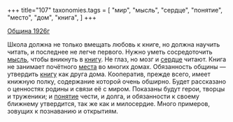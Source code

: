 +++
title="107"
taxonomies.tags = [
 "мир",
 "мысль",
 "сердце",
 "понятие",
 "место",
 "дом",
 "книга",
]
+++

[Община 1926г](/agni/1926)

Школа должна не только вмещать любовь к книге, но должна научить читать, и последнее не легче первого. Нужно уметь сосредоточить [мысль](/tags/мысль), чтобы вникнуть в [книгу](/tags/книга). Не глаз, но мозг и [сердце](/tags/сердце) читают. Книга не занимает почётного [места](/tags/место) во многих домах. Обязанность общины — утвердить [книгу](/tags/книга) как друга дома. Кооператив, прежде всего, имеет книжную полку, содержание которой очень обширно. Будет рассказано о ценностях родины и связи её с миром. Показаны будут герои, творцы и труженики; и [понятие](/tags/понятие) чести, и долга, и обязанности к своему ближнему утвердится, так же как и милосердие. Много примеров, зовущих к познаванию и открытиям.   

